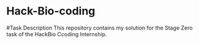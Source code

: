 # Hack-Bio-coding
#Task Description 
This repository contains my solution for the Stage Zero task of the HackBio Ccoding Internship.
